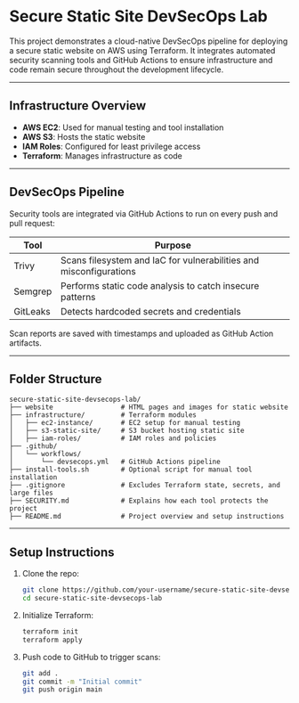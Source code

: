 #  Secure Static Site DevSecOps Lab

This project demonstrates a cloud-native DevSecOps pipeline for deploying a secure static website on AWS using Terraform. It integrates automated security scanning tools and GitHub Actions to ensure infrastructure and code remain secure throughout the development lifecycle.

---

##  Infrastructure Overview

- **AWS EC2**: Used for manual testing and tool installation
- **AWS S3**: Hosts the static website
- **IAM Roles**: Configured for least privilege access
- **Terraform**: Manages infrastructure as code

---

## DevSecOps Pipeline

Security tools are integrated via GitHub Actions to run on every push and pull request:

| Tool      | Purpose                                  |
|-----------|------------------------------------------|
| Trivy     | Scans filesystem and IaC for vulnerabilities and misconfigurations |
| Semgrep   | Performs static code analysis to catch insecure patterns |
| GitLeaks  | Detects hardcoded secrets and credentials |

Scan reports are saved with timestamps and uploaded as GitHub Action artifacts.

---

##  Folder Structure

```text
secure-static-site-devsecops-lab/
├── website                 # HTML pages and images for static website 
├── infrastructure/         # Terraform modules
│   ├── ec2-instance/       # EC2 setup for manual testing
│   ├── s3-static-site/     # S3 bucket hosting static site
│   ├── iam-roles/          # IAM roles and policies
├── .github/
│   └── workflows/
│       └── devsecops.yml   # GitHub Actions pipeline
├── install-tools.sh        # Optional script for manual tool installation
├── .gitignore              # Excludes Terraform state, secrets, and large files
├── SECURITY.md             # Explains how each tool protects the project
├── README.md               # Project overview and setup instructions
```

---

##  Setup Instructions

1. Clone the repo:
   ```bash
   git clone https://github.com/your-username/secure-static-site-devsecops-lab.git
   cd secure-static-site-devsecops-lab

2. Initialize Terraform:
    ```bash
    terraform init
    terraform apply

3. Push code to GitHub to trigger scans:
    ```bash
    git add .
    git commit -m "Initial commit"
    git push origin main
